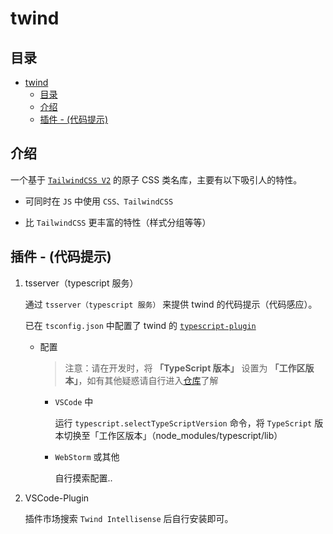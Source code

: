 # twind

## 目录

- [twind](#twind)
  - [目录](#目录)
  - [介绍](#介绍)
  - [插件 - (代码提示)](#插件---代码提示)

## 介绍

一个基于 [`TailwindCSS V2`](https://v2.tailwindcss.com/docs) 的原子 CSS 类名库，主要有以下吸引人的特性。

- 可同时在 `JS` 中使用 `CSS、TailwindCSS`

- 比 `TailwindCSS` 更丰富的特性（样式分组等等）

## 插件 - (代码提示)

1. tsserver（typescript 服务）

   通过 `tsserver（typescript 服务）` 来提供 twind 的代码提示（代码感应）。

   已在 `tsconfig.json` 中配置了 twind 的 [`typescript-plugin`](https://github.com/tw-in-js/typescript-plugin)

   - 配置

     > 注意：请在开发时，将 **「TypeScript 版本」** 设置为 **「工作区版本」**，如有其他疑惑请自行进入[仓库](https://github.com/tw-in-js/typescript-plugin)了解

     - `VSCode` 中

       运行 `typescript.selectTypeScriptVersion` 命令，将 `TypeScript` 版本切换至「工作区版本」（node_modules/typescript/lib）

     - `WebStorm` 或其他

       自行摸索配置..

2. VSCode-Plugin

   插件市场搜索 `Twind Intellisense` 后自行安装即可。

